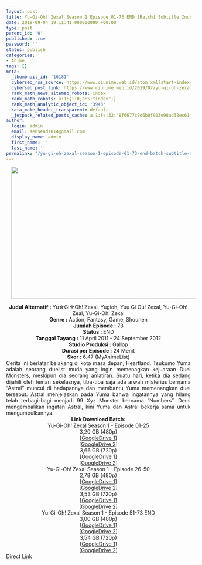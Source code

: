 ```yaml
---
layout: post
title: Yu-Gi-Oh! Zexal Season 1 Episode 01-73 END [Batch] Subtitle Indonesia
date: 2019-09-04 19:11:41.000000000 +00:00
type: post
parent_id: '0'
published: true
password: ''
status: publish
categories:
- Anime
tags: []
meta:
  _thumbnail_id: '16181'
  cyberseo_rss_source: https://www.ciunime.web.id/atom.xml?start-index=3601&max-results=150
  cyberseo_post_link: https://www.ciunime.web.id/2019/07/yu-gi-oh-zexal-season-1-episode-01-73.html
  rank_math_news_sitemap_robots: index
  rank_math_robots: a:1:{i:0;s:5:"index";}
  rank_math_analytic_object_id: '3943'
  kata_make_header_transparent: default
  _jetpack_related_posts_cache: a:1:{s:32:"8f6677c9d6b0f903e98ad32ec61f8deb";a:2:{s:7:"expires";i:1643384512;s:7:"payload";a:0:{}}}
author:
  login: admin
  email: senseads014@gmail.com
  display_name: admin
  first_name: ''
  last_name: ''
permalink: "/yu-gi-oh-zexal-season-1-episode-01-73-end-batch-subtitle-indonesia/"
---
```

<div class="separator" style="clear: both; text-align: center;"><a href="https://1.bp.blogspot.com/-C95M9Q1KU_8/XTiMvpTuPII/AAAAAAAAcmo/kaYknEnWyacKn92X9YaKkzL7UL-EW5FowCLcBGAs/s1600/Yu-Gi-Oh%2521%2BZexal%2BSeason%2B1.jpg" imageanchor="1" style="margin-left: 1em; margin-right: 1em;"><img border="0" data-original-height="720" data-original-width="1280" height="360" src="{{ site.baseurl }}/assets/2019/09/Yu-Gi-Oh%2521%2BZexal%2BSeason%2B1.jpg" width="640" /></a></div>
<p>
<div style="text-align: center;"><b>Judul</b><b><b> Alternatif </b>:</b> Yu☆Gi☆Oh! Zexal, Yugioh, Yuu Gi Ou! Zexal, Yu-Gi-Oh! Zeal, Yu-Gi-Oh! Zexal</div>
<div style="text-align: center;"><b><b>Genre :</b></b> Action, Fantasy, Game, Shounen</div>
<div style="text-align: center;"><b>Jumlah Episode :</b> 73<br /><b>Status :&nbsp;</b>END<br /><b>Tanggal Tayang :</b> 11 April 2011 - 24 September 2012<br /><b>Studio Produksi :</b> Gallop<br /><b>Durasi per Episode :</b> 24 Menit</div>
<div style="text-align: center;"><b>Skor :</b> 6.47 (MyAnimeList)</div>
<div style="text-align: center;"></div>
<div style="text-align: justify;"><span class="isi">Cerita ini berlatar belakang di kota masa depan, Heartland. Tsukumo Yuma adalah seorang duelist muda yang ingin memenagkan kejuaraan Duel Monsters, meskipun dia seorang amatiran. Suatu hari, ketika dia sedang dijahili oleh teman sekelasnya, tiba-tiba saja ada arwah misterius bernama “Astral” muncul di hadapannya dan membantu Yuma memenangkan duel tersebut. Astral menjelaskan pada Yuma bahwa ingatannya yang hilang telah terbagi-bagi menjadi 99 Xyz Monster bernama “Numbers”. Demi mengembalikan ingatan Astral, kini Yuma dan Astral bekerja sama untuk mengumpulkannya.</span></div>
<div style="text-align: justify;"></div>
<div style="text-align: justify;"></div>
<div style="text-align: center;"><b>Link Download Batch:</b></div>
<div style="text-align: center;">Yu-Gi-Oh! Zexal Season 1 - Episode 01-25</div>
<div style="text-align: center;">3,20 GB (480p)</div>
<div style="text-align: center;">[<a href="https://drive.google.com/file/d/1QG4wHCFiENKBHYDZbz8TlO8_eMIz-Oz8/view" target="_blank" rel="noopener">GoogleDrive 1</a>]<br />[<a href="https://drive.google.com/file/d/1DHooxRpChUDZfxJhAdM7Vex9LKhUQIk0/view" target="_blank" rel="noopener">GoogleDrive 2</a>]
<div style="text-align: center;"></div>
<div style="text-align: center;">3,66 GB (720p)</div>
<div style="text-align: center;">[<a href="https://drive.google.com/file/d/16Q90G6D9Zuwoue1Z0i19h37F8GjtrY1p/view" target="_blank" rel="noopener">GoogleDrive 1</a>]<br />[<a href="https://drive.google.com/file/d/1Ib9CqbhNUEkIuurAhvOfmHiQH5VUVOG2/view" target="_blank" rel="noopener">GoogleDrive 2</a>]
<div style="text-align: center;">Yu-Gi-Oh! Zexal Season 1 - Episode 26-50</div>
<div style="text-align: center;">2,78 GB (480p)</div>
<div style="text-align: center;">[<a href="https://drive.google.com/file/d/1HdD8Ms6S-2VooogJOECI2nOKXrb-Njg4/view" target="_blank" rel="noopener">GoogleDrive 1</a>]<br />[<a href="https://drive.google.com/file/d/1faeAfyuqwwKmnhzroKfRE-QRazhF2DAh/view" target="_blank" rel="noopener">GoogleDrive 2</a>]
<div style="text-align: center;"></div>
<div style="text-align: center;">3,53 GB (720p)</div>
<div style="text-align: center;">[<a href="https://drive.google.com/file/d/1D305y2cdKKD9p6199Q_YC08WR8ueDfWB/view" target="_blank" rel="noopener">GoogleDrive 1</a>]<br />[<a href="https://drive.google.com/file/d/1EJ3Lthr6ELcHqwMcglKiPhnlQbjMQ-CZ/view" target="_blank" rel="noopener">GoogleDrive 2</a>]
<div style="text-align: center;">Yu-Gi-Oh! Zexal Season 1 - Episode 51-73 END</div>
<div style="text-align: center;">3,00 GB (480p)</div>
<div style="text-align: center;">[<a href="https://drive.google.com/file/d/1t4iwoHN5A6IwW2RBTNybDC0Vpu6NPsZI/view" target="_blank" rel="noopener">GoogleDrive 1</a>]<br />[<a href="https://drive.google.com/file/d/1QHuGB4si70LwRc75-UF_aK8onnx15Gef/view" target="_blank" rel="noopener">GoogleDrive 2</a>]
<div style="text-align: center;"></div>
<div style="text-align: center;">3,54 GB (720p)</div>
<div style="text-align: center;">[<a href="https://drive.google.com/file/d/1c1e9n2CzEdJv2v054-KPoIJoQu1v524y/view" target="_blank" rel="noopener">GoogleDrive 1</a>]<br />[<a href="https://drive.google.com/file/d/1uTWU6D_L1IlxuS6TR3n2mlVCwJw37nmL/view" target="_blank" rel="noopener">GoogleDrive 2</a>]</div>
</div>
</div>
</div>
</div>
</div>
<link rel="stylesheet" href="https://cdnjs.cloudflare.com/ajax/libs/font-awesome/4.7.0/css/font-awesome.min.css" />
<div class="divbtn"> <a href="https://handymansurrender.com/fihup8buzv?key=94550f7ce39444073321dde3b8782f97" class="btn"><i class="fa fa-download"></i> Direct Link</a> </div>
